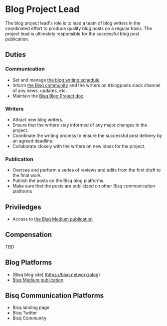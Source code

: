 # Blog Project Lead

The blog project lead's role is to lead a team of blog writers in the coordinated effort to produce quality blog posts on a regular basis. The project lead is ultimately responsible for the successful blog post publication.

## Duties

### Communication
- Set and manage [the blog writing schedule](https://docs.google.com/spreadsheet/d/1En6LwJQlzpsY5rOSuiZa2ThoI8rrdlTNoJK1ZlsIi38/edit#gid=0).
- Inform [the Bisq community](https://bisq.community/t/call-for-blog-writers/7040/8) and the writers on #blogposts slack channel of any news, updates, etc.
- Maintain the [Bisq Blog Project doc](bisqblogproject.md).


### Writers
- Attract new blog writers.
- Ensure that the writers stay informed of any major changes in the project.
- Coordinate the writing process to ensure the successful post delivery by an agreed deadline.
- Collaborate closely with the writers on new ideas for the project.

### Publication
- Oversee and perform a series of reviews and edits from the first draft to the final work.
- Publish the posts on the Bisq blog platforms.
- Make sure that the posts are publicized on other Bisq communication platforms

## Priviledges
- Access to [the Bisq Medium publication](https://medium.com/bisq-network)

## Compensation
TBD

## Blog Platforms
- [Bisq blog site] (https://bisq.network/blog)
- [Bisq Medium publication](https://medium.com/bisq-network)

## Bisq Communication Platforms
- Bisq landing page
- Bisq Twitter
- Bisq Community
